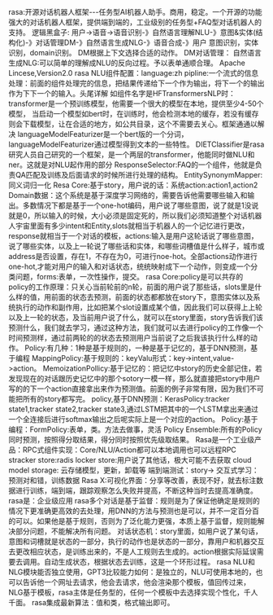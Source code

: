 rasa:开源对话机器人框架---任务型AI机器人助手。商用，稳定。一个开源的功能强大的对话机器人框架，提供端到端的，工业级别的任务型+FAQ型对话机器人的支持。
逻辑黑盒子:
用户->语音->语音识别-》自然语言理解NLU-》意图&实体(结构化)-》对话管理DM-》自然语言生成NLG-》语音合成-》用户
意图识别，实体识别，domain识别。
DM根据上下文选择合适的动作。
DM对话管理：
自然语言生成NLG:可以简单的理解成NLU的反向过程。予以表单通顺合理。
Apache Lincese,Version2.0
rasa NLU组件配置：language:zh
pipline:一个流式的信息处理：前面的组件处理完的信息，把结果传递给下一个作为输出，将下一个的输出作为下下一个的输入。头尾详解
如组件名字是HFTransformersNLP时：transformer是一个预训练模型，他需要一个很大的模型在本地，提供至少4-50个模型，
当启动一个模型如bert时，在训练时，他会检测本地的缓存，若没有缓存则会下载模型，让在合适的地方，如公共目录，这个不需要去关心。框架通通以解决
languageModelFeaturizer是一个bert版的一个分词，languageModelFeaturizer通过模型得到文本的一些特性。
DIETClassifier是rasa研究人员自己研究的一个框架，是一个两层的transformer，他能同时做NLU和ner。这就是对NLU起作用的部分
ResponseSelector:FAQ的一个组件，他就是负责QA匹配及训练及后面请求的时候所进行处理的结构。
EntitySynonymMapper:同义词归一化
Resa Core:基于story，用户说的话：系统action:action1,action2
Domain数据：这个系统是基于深度学习网络的，需要告诉他需要哪些输入和输出。多数情况下都是基于一个one-hot编码，用户说了哪些意图，说了就是1没说就是0，所以输入的时候，大小必须是固定死的，所以我们必须知道整个对话机器人宇宙里面有多少intent和Entity,slots就相当于机器人的一个记忆进行更改，response就相当于一个对话的模板，actions:输入是用户这轮话说了哪些意图，说了哪些实体，以及上一轮说了哪些话和实体，和哪些词槽值是什么样子，城市或address是否设置，存在1，不存在为0，可进行noe-hot。全部actions动作进行one-hot,才能对用户的输入和对话状态，统统映射成下一个动作，则变成一个分类问题，forms:表单，一次性操作，提交。
rasa Core:policy是可以共存的
policy的工作原理：只关心当前轮前的n轮，前面的用户说了那些话，slots里是什么样的值，用前面的状态去预测，前面的状态都都放在story下，意图实体以及系统执行的动作和副作用，比如把某个slot设置成某个值，因此我们可以获得上上轮以及上一轮的状态，及当前用户说了什么，就可以在story里面，story告诉我们该预测什么，我们就去学习，通过这种方法，我们就可以去进行policy的工作像一个时间预测样，通过前两轮的的状态去预测用户当前说了之后我该执行什么样的动作。
Policy:有几种：1种是基于规则的，一种是基于记忆的，基于DNN预测，基于编程
MappingPolicy:基于规则的：keyValu形式：key->intent,value->action。
MemoizationPollicy:基于记忆的：把记忆中story的历史全部记住，若发现现在的对话跟历史记忆中的那个sotory一模一样，那么就直接把story中用户写的的下一个action直接拿出来作为预测值。前面的例子非常有限，因为我们不可能把所有的story都写完。
policy,基于DNN预测：KerasPolicy:tracker state1,tracker state2,tracker state3,通过LSTM把其中的一个LSTM拿出来通过一个全连接后进行softmax输出之后呢实际上是一个对应的action。
Policy:基于编程：FormPolicy:表单，类。方法去做事，灵活
Policy Ensemble:所有的Policy同时预测，按照得分取结果，得分同时按照优先级取结果。 
Rasa是一个工业级产品：RPC式组件实现：Core/NLU/Action都可以本地调用也可以远程RPC
stracker store:radis
locker store:用户说了其他话，极大可能不去获取
cloud model storage: 云存储模型，更新，卸载等
端到端测试：story->
交互式学习：预测对和错，训练数据
Rasa X:可视化界面：分享等改善，表现不好，就去标注数据进行训练，端到端，跟踪观察怎么失败并提高，不断这种当时去提高准确度。
rasa是：企业级应用
rasa多个对话是基于监督：规则是为了保证他确定是规则的情况下更准确更高效的去处理，用DNN的方法与预测也是可以，并不一定百分百的可以。如果他是基于规则，否则为了泛化能力更强，本质上基于监督，规则能解决部分问题，不能解决所有问题。
对话状态机：story里面，如用户说了某句话，意图和词槽就是状态的一部分，执行的动作也是状态的一部分，靠用户和机器交互去更改相应状态，是训练出来的，不是人工规则去生成的。action根据实际延误需要去调用。自动生成状态，根据状态去训练，这是一个环形过程。
rasa NLU和NLG模块能否独立使用，GPT3比较能力如何：是独立的，NLU可使用本地的，也可以告诉他一个网址去请求，他会去请求，他会渲染那个模板，值回传过来，NLG基于模板，rasa主体是任务型的，任何一个模板中去选择实现个性化，千人千面。
rasa集成最新算法：值和类，格式输出即可。
